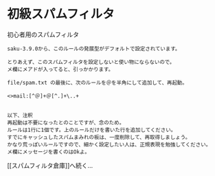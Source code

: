 # 初級スパムフィルタ

初心者用のスパムフィルタ

    saku-3.9.0から、このルールの発展型がデフォルトで設定されています。
    
    とりあえず、このスパムフィルタを設定しないと使い物にならないので。
    メ欄にメアドが入ってると、引っかかります。
    
    file/spam.txt の最後に、次のルールを＠を半角にして追加して、再起動。
    
    <>mail:[^＠]+＠[^.]+\..+
    
    
    以下、注釈
    再起動は不要になったとのことですが、念のため。
    ルールは1行に1個です。上のルールだけを書いた行を追加してください。
    すでにキャッシュしたスパムまみれの板は、一度削除して、再取得しましょう。
    かなり荒っぽいルールですので、細かく設定したい人は、正規表現を勉強してください。
    メ欄にメッセージを書くのはOkよ。

[[スパムフィルタ倉庫]]へ続く…
